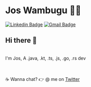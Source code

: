 # Jos Wambugu :man_technologist:

[![Linkedin Badge](https://img.shields.io/badge/-LinkedIn-blue?style=flat-square&logo=Linkedin&logoColor=white&link=https://www.linkedin.com/in/josphat-wambugu-307b24175/)](https://www.linkedin.com/in/josphat-wambugu-307b24175/)
[![Gmail Badge](https://img.shields.io/badge/-Gmail-c14438?style=flat-square&logo=Gmail&logoColor=white&link=mailto:josphatwambugu77@gmail.com)](mailto:josphatwambugu77@gmail.com)
<br/>

## Hi there 👋

<br/>I'm Jos, A .java, .kt, .ts, .js, .go, .rs dev

<br><br>:coffee: Wanna chat? :point_right: @ me on <a href="https://twitter.com/JosWambugu">Twitter</a>
